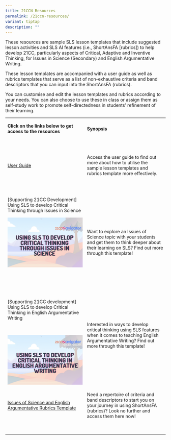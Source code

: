 ```yaml
---
title: 21CCN Resources
permalink: /21ccn-resources/
variant: tiptap
description: ""
---
```

<p>These resources are sample SLS lesson templates that include suggested
lesson activities and SLS AI features (i.e., ShortAnsFA [rubrics]) to help
develop 21CC, particularly aspects of Critical, Adaptive and Inventive
Thinking, for Issues in Science (Secondary) and English Argumentative Writing.</p>
<p></p>
<p>These lesson templates are accompanied with a user guide as well as rubrics
templates that serve as a list of non-exhaustive criteria and band descriptors
that you can input into the ShortAnsFA (rubrics).</p>
<p></p>
<p>You can customise and edit the lesson templates and rubrics according
to your needs. You can also choose to use these in class or assign them
as self-study work to promote self-directedness in students’ refinement
of their learning.</p>
<p></p>
<table style="minWidth: 50px">
<colgroup>
<col>
<col>
</colgroup>
<tbody>
<tr>
<td rowspan="1" colspan="1">
<p><strong>Click on the links below to get access to the resources</strong>
</p>
<p>&nbsp;</p>
</td>
<td rowspan="1" colspan="1">
<p><strong>Synopsis</strong>
</p>
<p>&nbsp;</p>
</td>
</tr>
<tr>
<td rowspan="1" colspan="1">
<p><a href="https://drive.google.com/drive/folders/1EE33qcG-gazq3v69ee4hLLdITdfFhOIP?usp=drive_link" rel="noopener noreferrer nofollow" target="_blank">User Guide</a>
</p>
<p>&nbsp;</p>
</td>
<td rowspan="1" colspan="1">
<p>Access the user guide to find out more about how to utilise the sample
lesson templates and rubrics template more effectively.</p>
<p>&nbsp;</p>
</td>
</tr>
<tr>
<td rowspan="1" colspan="1">
<p>[Supporting 21CC Development] Using SLS to develop Critical Thinking through
Issues in Science</p>
<p></p>
<div class="isomer-image-wrapper">
<img style="width: 100%" height="auto" width="100%" alt="" src="/images/Screenshot_2024_06_26_at_5_00_41_PM.png">
</div>
<p>&nbsp;</p>
<p>&nbsp;</p>
</td>
<td rowspan="1" colspan="1">
<p>Want to explore an Issues of Science topic with your students and get
them to think deeper about their learning on SLS? Find out more through
this template!</p>
</td>
</tr>
<tr>
<td rowspan="1" colspan="1">
<p>[Supporting 21CC development] Using SLS to develop Critical Thinking in
English Argumentative Writing</p>
<p>&nbsp;</p>
<div class="isomer-image-wrapper">
<img style="width: 100%" height="auto" width="100%" alt="" src="/images/Screenshot_2024_06_26_at_5_11_04_PM.png">
</div>
</td>
<td rowspan="1" colspan="1">
<p>Interested in ways to develop critical thinking using SLS features when
it comes to teaching English Argumentative Writing? Find out more through
this template!</p>
<p>&nbsp;</p>
</td>
</tr>
<tr>
<td rowspan="1" colspan="1">
<p><a href="https://drive.google.com/drive/folders/1U4Ro3k06pwrqpOXtBZTfTJ2N1imC4cwY" rel="noopener noreferrer nofollow" target="_blank">Issues of Science and English Argumentative Rubrics Template</a>
</p>
<p>&nbsp;</p>
</td>
<td rowspan="1" colspan="1">
<p>Need a repertoire of criteria and band descriptors to start you on your
journey in using ShortAnsFA (rubrics)? Look no further and access them
here now!</p>
<p>&nbsp;</p>
</td>
</tr>
</tbody>
</table>
<p></p>